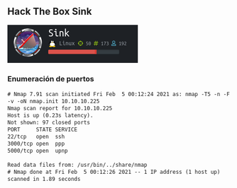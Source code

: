 ## Hack The Box Sink

![Screenshot from 2021-02-04 22-11-16](/assets/Screenshot%20from%202021-02-04%2022-11-16.png)


### Enumeración de puertos


```
# Nmap 7.91 scan initiated Fri Feb  5 00:12:24 2021 as: nmap -T5 -n -F -v -oN nmap.init 10.10.10.225
Nmap scan report for 10.10.10.225
Host is up (0.23s latency).
Not shown: 97 closed ports
PORT     STATE SERVICE
22/tcp   open  ssh
3000/tcp open  ppp
5000/tcp open  upnp

Read data files from: /usr/bin/../share/nmap
# Nmap done at Fri Feb  5 00:12:26 2021 -- 1 IP address (1 host up) scanned in 1.89 seconds

```


